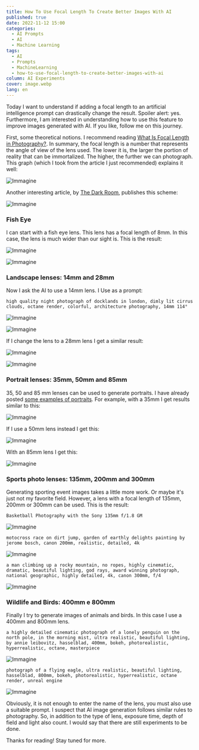 ```yaml
---
title: How To Use Focal Length To Create Better Images With AI
published: true
date: 2022-11-12 15:00
categories:
  - AI Prompts
  - AI
  - Machine Learning
tags:
  - AI
  - Prompts
  - MachineLearning
  - how-to-use-focal-length-to-create-better-images-with-ai
column: AI Experiments
cover: image.webp
lang: en
---
```


Today I want to understand if adding a focal length to an artificial intelligence prompt can drastically change the result. Spoiler alert: yes. Furthermore, I am interested in understanding how to use this feature to improve images generated with AI. If you like, follow me on this journey.

First, some theoretical notions. I recommend reading [What Is Focal Length in Photography?](https://photographylife.com/what-is-focal-length-in-photography). In summary, the focal length is a number that represents the angle of view of the lens used. The lower it is, the larger the portion of reality that can be immortalized. The higher, the further we can photograph. This graph (which I took from the article I just recommended) explains it well:

![Immagine](./focal-length.webp)

Another interesting article, by [The Dark Room](https://thedarkroom.com/focal-length/), publishes this scheme:

![Immagine](./dark-room.webp)

### Fish Eye

I can start with a fish eye lens. This lens has a focal length of 8mm. In this case, the lens is much wider than our sight is. This is the result:

![Immagine](./fish-eye-single.webp)

![Immagine](./fish-eye.webp)

### Landscape lenses: 14mm and 28mm

Now I ask the AI to use a 14mm lens. I Use as a prompt:

```
high quality night photograph of docklands in london, dimly lit cirrus clouds, octane render, colorful, architecture photography, 14mm 114°
```

![Immagine](./14mm-single.webp)

![Immagine](./14mm.webp)

If I change the lens to a 28mm lens I get a similar result:

![Immagine](./28mm-single.webp)

![Immagine](./28mm.webp)

### Portrait lenses: 35mm, 50mm and 85mm

35, 50 and 85 mm lenses can be used to generate portraits. I have already posted [some examples of portraits](https://medium.com/mlearning-ai/10-ai-prompts-for-realistic-photography-portraits-da5edeacb031). For example, with a 35mm I get results similar to this:

![Immagine](./35mm.webp)

If I use a 50mm lens instead I get this:

![Immagine](./50mm.webp)

With an 85mm lens I get this:

![Immagine](./85mm.webp)

### Sports photo lenses: 135mm, 200mm and 300mm

Generating sporting event images takes a little more work. Or maybe it's just not my favorite field. However, a lens with a focal length of 135mm, 200mm or 300mm can be used. This is the result:

```
Basketball Photography with the Sony 135mm f/1.8 GM
```

![Immagine](./135mm.webp)

```
motocross race on dirt jump, garden of earthly delights painting by jerome bosch, canon 200mm, realistic, detailed, 4k
```

![Immagine](./200mm.webp)

```
a man climbing up a rocky mountain, no ropes, highly cinematic, dramatic, beautiful lighting, god rays, award winning photograph, national geographic, highly detailed, 4k, canon 300mm, f/4
```

![Immagine](./300mm.webp)

### Wildlife and Birds: 400mm e 800mm

Finally I try to generate images of animals and birds. In this case I use a 400mm and 800mm lens.

```
a highly detailed cinematic photograph of a lonely penguin on the north pole, in the morning mist, ultra realistic, beautiful lighting, by annie leibovitz, hasselblad, 400mm, bokeh, photorealistic, hyperrealistic, octane, masterpiece
```

![Immagine](./400mm.webp)

```
photograph of a flying eagle, ultra realistic, beautiful lighting,  hasselblad, 800mm, bokeh, photorealistic, hyperrealistic, octane render, unreal engine
```

![Immagine](./800mm.webp)

Obviously, it is not enough to enter the name of the lens, you must also use a suitable prompt. I suspect that AI image generation follows similar rules to photography. So, in addition to the type of lens, exposure time, depth of field and light also count. I would say that there are still experiments to be done.

Thanks for reading! Stay tuned for more.
